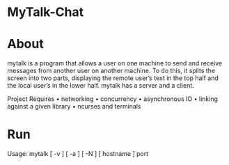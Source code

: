 # MyTalk-Chat

# About
mytalk is a program that allows a user on one machine to send and receive messages from another user on another machine. To do this, it splits the screen into two parts, displaying the remote user’s text in the top half and the local user’s in the lower half. mytalk has a server and a client.

Project Requires
• networking
• concurrency
• asynchronous IO
• linking against a given library
• ncurses and terminals

# Run
Usage: mytalk [ -v ] [ -a ] [ -N ] [ hostname ] port
